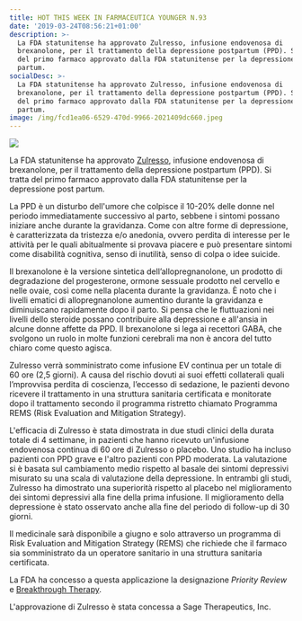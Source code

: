 ```yaml
---
title: HOT THIS WEEK IN FARMACEUTICA YOUNGER N.93
date: '2019-03-24T08:56:21+01:00'
description: >-
  La FDA statunitense ha approvato Zulresso, infusione endovenosa di
  brexanolone, per il trattamento della depressione postpartum (PPD). Si tratta
  del primo farmaco approvato dalla FDA statunitense per la depressione post
  partum.
socialDesc: >-
  La FDA statunitense ha approvato Zulresso, infusione endovenosa di
  brexanolone, per il trattamento della depressione postpartum (PPD). Si tratta
  del primo farmaco approvato dalla FDA statunitense per la depressione post
  partum.
image: /img/fcd1ea06-6529-470d-9966-2021409dc660.jpeg
---
```

![](/img/fcd1ea06-6529-470d-9966-2021409dc660.jpeg)

La FDA statunitense ha approvato [Zulresso](https://www.fda.gov/NewsEvents/Newsroom/PressAnnouncements/ucm633919.htm), infusione endovenosa di brexanolone, per il trattamento della depressione postpartum (PPD). Si tratta del primo farmaco approvato dalla FDA statunitense per la depressione post partum.

La PPD è un disturbo dell'umore che colpisce il 10-20% delle donne nel periodo immediatamente successivo al parto, sebbene i sintomi possano iniziare anche durante la gravidanza. Come con altre forme di depressione, è caratterizzata da tristezza e/o anedonia, ovvero perdita di interesse per le attività per le quali abitualmente si provava piacere e può presentare sintomi come disabilità cognitiva, senso di inutilità, senso di colpa o idee suicide.

Il brexanolone è la versione sintetica dell’allopregnanolone, un prodotto di degradazione del progesterone, ormone sessuale prodotto nel cervello e nelle ovaie, così come nella placenta durante la gravidanza. È noto che i livelli ematici di allopregnanolone aumentino durante la gravidanza e diminuiscano rapidamente dopo il parto. Si pensa che le fluttuazioni nei livelli dello steroide possano contribuire alla depressione e all'ansia in alcune donne affette da PPD. Il brexanolone si lega ai recettori GABA, che svolgono un ruolo in molte funzioni cerebrali ma non è ancora del tutto chiaro come questo agisca.

Zulresso verrà somministrato come infusione EV continua per un totale di 60 ore (2,5 giorni). A causa del rischio dovuti ai suoi effetti collaterali quali l’mprovvisa perdita di coscienza, l’eccesso di sedazione, le pazienti devono ricevere il trattamento in una struttura sanitaria certificata e monitorate dopo il trattamento secondo il programma ristretto chiamato Programma REMS (Risk Evaluation and Mitigation Strategy).

L'efficacia di Zulresso è stata dimostrata in due studi clinici della durata totale di 4 settimane, in pazienti che hanno ricevuto un'infusione endovenosa continua di 60 ore di Zulresso o placebo. Uno studio ha incluso pazienti con PPD grave e l'altro pazienti con PPD moderata. La valutazione si è basata sul cambiamento medio rispetto al basale dei sintomi depressivi misurato su una scala di valutazione della depressione. In entrambi gli studi, Zulresso ha dimostrato una superiorità rispetto al placebo nel miglioramento dei sintomi depressivi alla fine della prima infusione. Il miglioramento della depressione è stato osservato anche alla fine del periodo di follow-up di 30 giorni.

Il medicinale sarà disponibile a giugno e solo attraverso un programma di Risk Evaluation and Mitigation Strategy (REMS) che richiede che il farmaco sia somministrato da un operatore sanitario in una struttura sanitaria certificata.

La FDA ha concesso a questa applicazione la designazione _Priority Review_ e [Breakthrough Therapy](https://www.farmaceuticayounger.science/blog/2018/12/la-fda-statunitense-e-la-breakthrough-therapy/).

L'approvazione di Zulresso è stata concessa a Sage Therapeutics, Inc.
